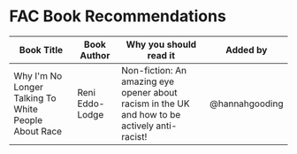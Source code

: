 # FAC Book Recommendations

| Book Title | Book Author | Why you should read it | Added by |
| ---- | ----------- | ------- | ------- |
| Why I'm No Longer Talking To White People About Race | Reni Eddo-Lodge | Non-fiction: An amazing eye opener about racism in the UK and how to be actively anti-racist! | @hannahgooding |
